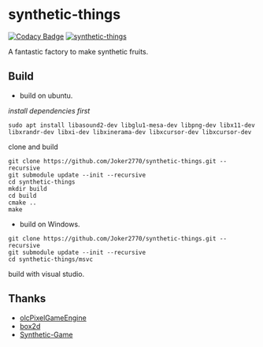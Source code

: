 # synthetic-things

[![Codacy Badge](https://api.codacy.com/project/badge/Grade/7a0442bc1a10468eabd565c006a0c0e1)](https://app.codacy.com/gh/Joker2770/synthetic-things?utm_source=github.com&utm_medium=referral&utm_content=Joker2770/synthetic-things&utm_campaign=Badge_Grade_Settings)
[![synthetic-things](https://snapcraft.io/synthetic-things/badge.svg)](https://snapcraft.io/synthetic-things)

A fantastic factory to make synthetic fruits.

## Build
-   build on ubuntu.

_install dependencies first_

~~~
sudo apt install libasound2-dev libglu1-mesa-dev libpng-dev libx11-dev libxrandr-dev libxi-dev libxinerama-dev libxcursor-dev libxcursor-dev
~~~

clone and build

~~~
git clone https://github.com/Joker2770/synthetic-things.git --recursive
git submodule update --init --recursive
cd synthetic-things
mkdir build
cd build
cmake ..
make
~~~

-   build on Windows.

~~~
git clone https://github.com/Joker2770/synthetic-things.git --recursive
git submodule update --init --recursive
cd synthetic-things/msvc
~~~

build with visual studio.

## Thanks

*   [olcPixelGameEngine](https://github.com/OneLoneCoder/olcPixelGameEngine.git)
*   [box2d](https://github.com/erincatto/box2d.git)
*   [Synthetic-Game](https://github.com/YYYCZ/Synthetic-Game)
